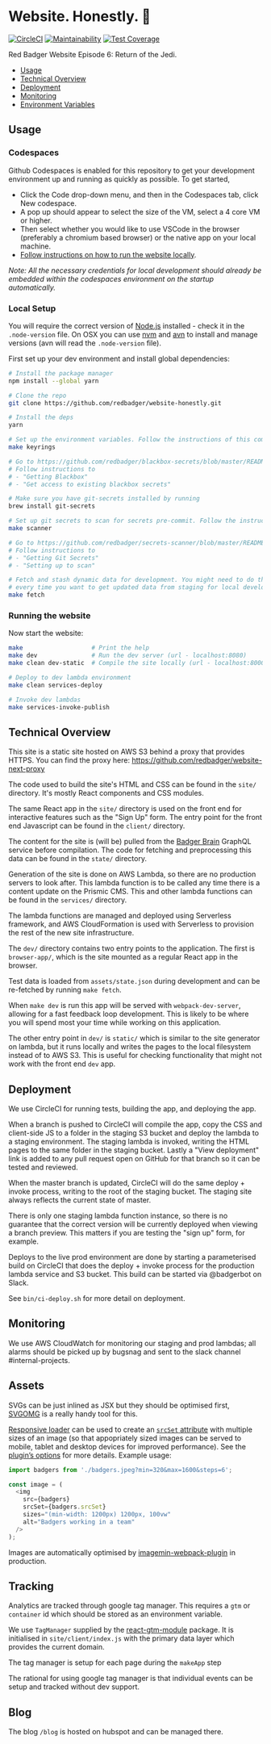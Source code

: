 # Website. Honestly. 🦄

[![CircleCI](https://circleci.com/gh/redbadger/website-honestly.svg?style=shield)](https://circleci.com/gh/redbadger/website-honestly)
[![Maintainability](https://api.codeclimate.com/v1/badges/74beed04911a64dcba4c/maintainability)](https://codeclimate.com/github/redbadger/website-honestly/maintainability)
[![Test Coverage](https://api.codeclimate.com/v1/badges/74beed04911a64dcba4c/test_coverage)](https://codeclimate.com/github/redbadger/website-honestly/test_coverage)

Red Badger Website Episode 6: Return of the Jedi.

- [Usage](#usage)
- [Technical Overview](#technical-overview)
- [Deployment](#deployment)
- [Monitoring](#monitoring)
- [Environment Variables](https://github.com/redbadger/website-honestly/blob/master/docs/environment-variables.md)

## Usage

### Codespaces
Github Codespaces is enabled for this repository to get your development environment up and running as quickly as possible. To get started,

- Click the Code drop-down menu, and then in the Codespaces tab, click New codespace. 
- A pop up should appear to select the size of the VM, select a 4 core VM or higher.
- Then select whether you would like to use VSCode in the browser (preferably a chromium based browser) or the native app on your local machine.
- [Follow instructions on how to run the website locally](#running-the-website). 

*Note: All the necessary credentials for local development should already be embedded within the codespaces environment on the startup automatically.*

### Local Setup

You will require the correct version of [Node.js](https://nodejs.org/en/) installed - check it in the `.node-version` file.
On OSX you can use [nvm](https://github.com/creationix/nvm) and [avn](https://github.com/wbyoung/avn) to install and manage versions (avn will read the `.node-version` file).

First set up your dev environment and install global dependencies:

```sh
# Install the package manager
npm install --global yarn

# Clone the repo
git clone https://github.com/redbadger/website-honestly.git

# Install the deps
yarn

# Set up the environment variables. Follow the instructions of this command:
make keyrings

# Go to https://github.com/redbadger/blackbox-secrets/blob/master/README.md
# Follow instructions to
# - "Getting Blackbox"
# - "Get access to existing blackbox secrets"

# Make sure you have git-secrets installed by running
brew install git-secrets

# Set up git secrets to scan for secrets pre-commit. Follow the instructions of this command:
make scanner

# Go to https://github.com/redbadger/secrets-scanner/blob/master/README.md
# Follow instructions to
# - "Getting Git Secrets"
# - "Setting up to scan"

# Fetch and stash dynamic data for development. You might need to do this
# every time you want to get updated data from staging for local development.
make fetch
```

### Running the website
Now start the website:

```sh
make                   # Print the help
make dev               # Run the dev server (url - localhost:8080)
make clean dev-static  # Compile the site locally (url - localhost:8000)

# Deploy to dev lambda environment
make clean services-deploy

# Invoke dev lambdas
make services-invoke-publish
```

## Technical Overview

This site is a static site hosted on AWS S3 behind a proxy that provides HTTPS.
You can find the proxy here: https://github.com/redbadger/website-next-proxy

The code used to build the site's HTML and CSS can be found in
the `site/` directory. It's mostly React components and CSS modules.

The same React app in the `site/` directory is used on the front end for
interactive features such as the "Sign Up" form. The entry point for the
front end Javascript can be found in the `client/` directory.

The content for the site is (will be) pulled from the [Badger Brain][bb] GraphQL
service before compilation. The code for fetching and preprocessing this data
can be found in the `state/` directory.

[bb]: https://github.com/redbadger/badger-brain

Generation of the site is done on AWS Lambda, so there are no production servers
to look after. This lambda function is to be called any time there is a content
update on the Prismic CMS. This and other lambda functions can be found in the
`services/` directory.

The lambda functions are managed and deployed using Serverless framework, and
AWS CloudFormation is used with Serverless to provision the rest of the new site
infrastructure.

The `dev/` directory contains two entry points to the application. The first is
`browser-app/`, which is the site mounted as a regular React app in the browser.

Test data is loaded from `assets/state.json` during development and can be
re-fetched by running `make fetch`.

When `make dev` is run this app will be served with `webpack-dev-server`,
allowing for a fast feedback loop development. This is likely to be where you
will spend most your time while working on this application.

The other entry point in `dev/` is `static/` which is similar to the site
generator on lambda, but it runs locally and writes the pages to the local
filesystem instead of to AWS S3. This is useful for checking functionality that
might not work with the front end `dev` app.

## Deployment

We use CircleCI for running tests, building the app, and deploying the app.

When a branch is pushed to CircleCI will compile the app, copy the CSS and
client-side JS to a folder in the staging S3 bucket and deploy the lambda to a
staging environment. The staging lambda is invoked, writing the HTML pages to
the same folder in the staging bucket. Lastly a "View deployment" link is added
to any pull request open on GitHub for that branch so it can be tested and
reviewed.

When the master branch is updated, CircleCI will do the same deploy + invoke
process, writing to the root of the staging bucket. The staging site always
reflects the current state of master.

There is only one staging lambda function instance, so there is no guarantee
that the correct version will be currently deployed when viewing a branch
preview. This matters if you are testing the "sign up" form, for example.

Deploys to the live prod environment are done by starting a parameterised build
on CircleCI that does the deploy + invoke process for the production lambda
service and S3 bucket. This build can be started via @badgerbot on Slack.

See `bin/ci-deploy.sh` for more detail on deployment.

## Monitoring

We use AWS CloudWatch for monitoring our staging and prod lambdas; all alarms should be picked up by bugsnag and sent to the slack channel #internal-projects.

## Assets

SVGs can be just inlined as JSX but they should be optimised first, [SVGOMG](https://jakearchibald.github.io/svgomg/) is a really handy tool for this.

[Responsive loader](https://github.com/herrstucki/responsive-loader#responsive-loader) can be used to create an [`srcSet` attribute](https://css-tricks.com/responsive-images-youre-just-changing-resolutions-use-srcset/) with multiple sizes of an image (so that appopriately sized images can be served to mobile, tablet and desktop devices for improved performance). See the [plugin’s options](https://github.com/herrstucki/responsive-loader#options) for more details. Example usage:

```js
import badgers from './badgers.jpeg?min=320&max=1600&steps=6';

const image = (
  <img
    src={badgers}
    srcSet={badgers.srcSet}
    sizes="(min-width: 1200px) 1200px, 100vw"
    alt="Badgers working in a team"
  />
);
```

Images are automatically optimised by [imagemin-webpack-plugin](https://www.npmjs.com/package/imagemin-webpack-plugin) in production.

## Tracking

Analytics are tracked through google tag manager. This requires a `gtm` or `container` id which should be stored as an environment variable.

We use `TagManager` supplied by the [react-gtm-module](https://github.com/alinemorelli/react-gtm) package. It is initialised in `site/client/index.js` with the primary data layer which provides the current domain.

The tag manager is setup for each page during the `makeApp` step

The rational for using google tag manager is that individual events can be setup and tracked without dev support.

## Blog

The blog `/blog` is hosted on hubspot and can be managed there.
